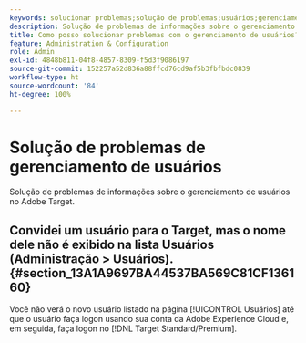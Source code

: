 ```yaml
---
keywords: solucionar problemas;solução de problemas;usuários;gerenciamento de usuários
description: Solução de problemas de informações sobre o gerenciamento de usuários no Adobe Target.
title: Como posso solucionar problemas com o gerenciamento de usuários?
feature: Administration & Configuration
role: Admin
exl-id: 4848b811-04f8-4857-8309-f5d3f9086197
source-git-commit: 152257a52d836a88ffcd76cd9af5b3fbfbdc0839
workflow-type: ht
source-wordcount: '84'
ht-degree: 100%

---
```


# Solução de problemas de gerenciamento de usuários

Solução de problemas de informações sobre o gerenciamento de usuários no Adobe Target.

## Convidei um usuário para o Target, mas o nome dele não é exibido na lista Usuários (Administração > Usuários). {#section_13A1A9697BA44537BA569C81CF136160}

Você não verá o novo usuário listado na página [!UICONTROL Usuários] até que o usuário faça logon usando sua conta da Adobe Experience Cloud e, em seguida, faça logon no [!DNL Target Standard/Premium].
